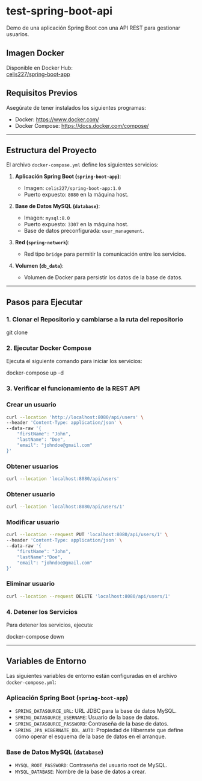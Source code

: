 # test-spring-boot-api

Demo de una aplicación Spring Boot con una API REST para gestionar usuarios.

## Imagen Docker

Disponible en Docker Hub:  
 [celis227/spring-boot-app](https://hub.docker.com/r/celis227/spring-boot-app)

## Requisitos Previos

Asegúrate de tener instalados los siguientes programas:

- Docker: https://www.docker.com/
- Docker Compose: https://docs.docker.com/compose/

---

## Estructura del Proyecto

El archivo `docker-compose.yml` define los siguientes servicios:

1. **Aplicación Spring Boot (`spring-boot-app`)**:
   - Imagen: `celis227/spring-boot-app:1.0`
   - Puerto expuesto: `8080` en la máquina host.

2. **Base de Datos MySQL (`database`)**:
   - Imagen: `mysql:8.0`
   - Puerto expuesto: `3307` en la máquina host.
   - Base de datos preconfigurada: `user_management`.

3. **Red (`spring-network`)**:
   - Red tipo `bridge` para permitir la comunicación entre los servicios.

4. **Volumen (`db_data`)**:
   - Volumen de Docker para persistir los datos de la base de datos.

---

## Pasos para Ejecutar

### 1. Clonar el Repositorio y cambiarse a la ruta del repositorio

git clone 

### 2. Ejecutar Docker Compose
Ejecuta el siguiente comando para iniciar los servicios:

docker-compose up -d

### 3. Verificar el funcionamiento de la REST API

### Crear un usuario

```bash
curl --location 'http://localhost:8080/api/users' \
--header 'Content-Type: application/json' \
--data-raw '{
    "firstName": "John",
    "lastName": "Doe",
    "email": "johndoe@gmail.com"
}'

```

### Obtener usuarios

```bash
curl --location 'localhost:8080/api/users'

```

### Obtener usuario
```bash
curl --location 'localhost:8080/api/users/1'

```

### Modificar usuario
```bash
curl --location --request PUT 'localhost:8080/api/users/1' \
--header 'Content-Type: application/json' \
--data-raw '{
    "firstName": "John",
    "lastName":"Doe",
    "email": "johndoe@gmail.com"
}'

```

### Eliminar usuario
```bash
curl --location --request DELETE 'localhost:8080/api/users/1'

```

### 4. Detener los Servicios
Para detener los servicios, ejecuta:

docker-compose down

---

## Variables de Entorno

Las siguientes variables de entorno están configuradas en el archivo `docker-compose.yml`:

### Aplicación Spring Boot (`spring-boot-app`)
- `SPRING_DATASOURCE_URL`: URL JDBC para la base de datos MySQL.
- `SPRING_DATASOURCE_USERNAME`: Usuario de la base de datos.
- `SPRING_DATASOURCE_PASSWORD`: Contraseña de la base de datos.
- `SPRING_JPA_HIBERNATE_DDL_AUTO`: Propiedad de Hibernate que define cómo operar el esquema de la base de datos en el arranque.

### Base de Datos MySQL (`database`)
- `MYSQL_ROOT_PASSWORD`: Contraseña del usuario root de MySQL.
- `MYSQL_DATABASE`: Nombre de la base de datos a crear.

